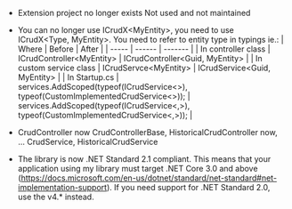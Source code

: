 - Extension project no longer exists
Not used and not maintained

- You can no longer use ICrudX\<MyEntity\>, you need to use ICrudX\<Type, MyEntity\>. You need to refer to entity type in typings ie.:
    | Where | Before | After |
    | ----- | ------ | ------- |
    | In controller class | ICrudController\<MyEntity\> | ICrudController\<Guid, MyEntity\> |
    | In custom service class | ICrudServce\<MyEntity\> | ICrudService\<Guid, MyEntity\> |
    | In Startup.cs | services.AddScoped(typeof(ICrudService\<\>), typeof(CustomImplementedCrudService\<\>)); | services.AddScoped(typeof(ICrudService\<,\>), typeof(CustomImplementedCrudService\<,\>)); |

- CrudController now CrudControllerBase, HistoricalCrudController now, ... CrudService, HistoricalCrudService
- The library is now .NET Standard 2.1 compliant. This means that your application using my library must target .NET Core 3.0 and above (https://docs.microsoft.com/en-us/dotnet/standard/net-standard#net-implementation-support). If you need support for .NET Standard 2.0, use the v4.* instead.
